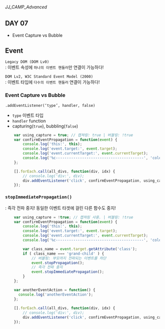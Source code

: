 ###### JJ_CAMP_Advanced

## DAY 07
- Event Capture vs Bubble

## Event 
`Legacy DOM (DOM Lv0)` <br>
: 이벤트 속성에 `하나의 이벤트 핸들러`만 연결이 가능하다!<br>

`DOM Lv2, W3C Standard Event Model (2000)` <br>
: 이벤트 타입에 `다수의 이벤트 핸들러` 연결이 가능하다!

### Event Capture vs Bubble
`.addEventListener(‘type’, handler, false)`
- `type` 이벤트 타입 
- `handler` function
-  capturing(`true`), bubbling(`false`)

```javascript
    var using_capture = true; // 캡쳐링: true | 버블링: !true
    var confirmEventPropagation = function(event) {
        console.log('this:', this);
        console.log('event.target:', event.target);
        console.log('event.currentTarget:', event.currentTarget);
        console.log('%c----------------------------------------', 'color: #3d9a21');
    };

    [].forEach.call(all_divs, function(div, idx) {
        // console.log('div:', div);
        div.addEventListener('click', confirmEventPropagation, using_capture);
    });
```

### `stopImmediatePropagation()`
: 즉각 전파 중지! 동일한 이벤트 타겟에 걸린 다른 함수도 중지!

```javascript
    var using_capture = !true; // 캡쳐링 사용. | 버블링: !true
    var confirmEventPropagation = function(event) {
        console.log('this:', this);
        console.log('event.target:', event.target);
        console.log('event.currentTarget:', event.currentTarget);
        console.log('%c----------------------------------------', 'color: #3d9a21');

        var class_name = event.target.getAttribute('class');
        if ( class_name === 'grand-child' ) {
            // 버블링: 부모까지 전파되는 이벤트를 차단
            event.stopPropagation();
            // 즉각 전파 중지
            event.stopImmediatePropagation();
        }
    };

    var anotherEventAction = function() {
      console.log('anotherEventAction');  
    };
    
    [].forEach.call(all_divs, function(div, idx) {
        // console.log('div:', div);
        div.addEventListener('click', confirmEventPropagation, using_capture);
    });
```
